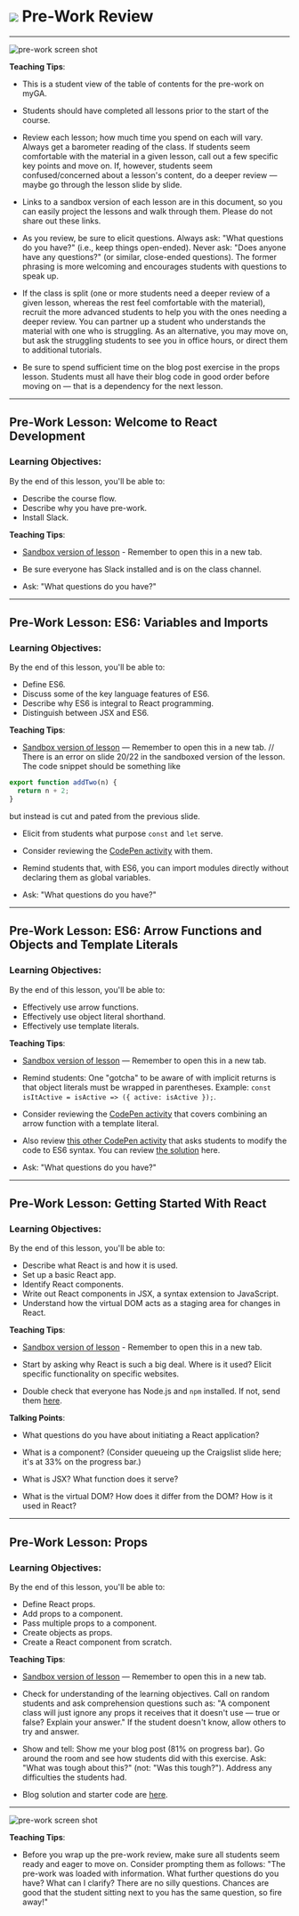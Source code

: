 # ![](https://ga-dash.s3.amazonaws.com/production/assets/logo-9f88ae6c9c3871690e33280fcf557f33.png) Pre-Work Review

---

![pre-work screen shot](./images/new-react-pre-work-screen-shot.png)

<aside class="notes">

**Teaching Tips**:

- This is a student view of the table of contents for the pre-work on myGA.

- Students should have completed all lessons prior to the start of the course.

- Review each lesson; how much time you spend on each will vary. Always get a barometer reading of the class. If students seem comfortable with the material in a given lesson, call out a few specific key points and move on. If, however, students seem confused/concerned about a lesson's content, do a deeper review — maybe go through the lesson slide by slide.

- Links to a sandbox version of each lesson are in this document, so you can easily project the lessons and walk through them. Please do not share out these links.

- As you review, be sure to elicit questions. Always ask: "What questions do you have?" (i.e., keep things open-ended). Never ask: "Does anyone have any questions?" (or similar, close-ended questions). The former phrasing is more welcoming and encourages students with questions to speak up.

- If the class is split (one or more students need a deeper review of a given lesson, whereas the rest feel comfortable with the material), recruit the more advanced students to help you with the ones needing a deeper review. You can partner up a student who understands the material with one who is struggling. As an alternative, you may move on, but ask the struggling students to see you in office hours, or direct them to additional tutorials.

- Be sure to spend sufficient time on the blog post exercise in the props lesson. Students must all have their blog code in good order before moving on — that is a dependency for the next lesson.

</aside>

---

## Pre-Work Lesson: Welcome to React Development

### Learning Objectives:

By the end of this lesson, you'll be able to:

- Describe the course flow.
- Describe why you have pre-work.
- Install Slack.

<aside class="notes">

**Teaching Tips**:

- [Sandbox version of lesson](https://my.generalassemb.ly/activities/838?from=assignment "Welcome to React Development") - Remember to open this in a new tab.

- Be sure everyone has Slack installed and is on the class channel.

- Ask: "What questions do you have?"

</aside>

---

## Pre-Work Lesson: ES6: Variables and Imports

### Learning Objectives:

By the end of this lesson, you'll be able to:

- Define ES6.
- Discuss some of the key language features of ES6.
- Describe why ES6 is integral to React programming.
- Distinguish between JSX and ES6.

<aside class="notes">

**Teaching Tips**:

- [Sandbox version of lesson](https://my.generalassemb.ly/activities/477?from=assignment "ES6: Variables and Imports") — Remember to open this in a new tab.
// There is an error on slide 20/22 in the sandboxed version of the lesson. The code snippet should be something like
```JavaScript
export function addTwo(n) {
  return n + 2;
}
```
but instead is cut and pated from the previous slide.
- Elicit from students what purpose `const` and `let` serve.

- Consider reviewing the [CodePen activity](https://codepen.io/SuperTernary/pen/owQGmy?editors=001) with them.

- Remind students that, with ES6, you can import modules directly without declaring them as global variables.

- Ask: "What questions do you have?"

</aside>

---

## Pre-Work Lesson: ES6: Arrow Functions and Objects and Template Literals

### Learning Objectives:

By the end of this lesson, you'll be able to:

- Effectively use arrow functions.
- Effectively use object literal shorthand.
- Effectively use template literals.

<aside class="notes">

**Teaching Tips**:

- [Sandbox version of lesson](https://my.generalassemb.ly/activities/478?from=assignment "ES6: Arrow Functions and Objects and Template Literals") — Remember to open this in a new tab.

- Remind students: One "gotcha" to be aware of with implicit returns is that object literals must be wrapped in parentheses. Example: `const isItActive = isActive => ({ active: isActive });`.

- Consider reviewing the [CodePen activity](https://codepen.io/SuperTernary/pen/eRQeOR?editors=001) that covers combining an arrow function with a template literal.

- Also review [this other CodePen activity](https://codepen.io/susir/pen/yMWvWm?editors=001) that asks students to modify the code to ES6 syntax. You can review [the solution](https://codepen.io/susir/pen/OpYvqK?editors=001) here.

- Ask: "What questions do you have?"

</aside>

---

## Pre-Work Lesson: Getting Started With React

### Learning Objectives:

By the end of this lesson, you'll be able to:

- Describe what React is and how it is used.
- Set up a basic React app.
- Identify React components.
- Write out React components in JSX, a syntax extension to JavaScript.
- Understand how the virtual DOM acts as a staging area for changes in React.

<aside class="notes">

**Teaching Tips**:

- [Sandbox version of lesson](https://my.generalassemb.ly/activities/472?from=assignment "Getting Started With React") - Remember to open this in a new tab.

- Start by asking why React is such a big deal. Where is it used? Elicit specific functionality on specific websites.

- Double check that everyone has Node.js and `npm` installed. If not, send them [here](https://www.npmjs.com/get-npm).

**Talking Points**:

- What questions do you have about initiating a React application?

- What is a component? (Consider queueing up the Craigslist slide here; it's at 33% on the progress bar.)

- What is JSX? What function does it serve?

- What is the virtual DOM? How does it differ from the DOM? How is it used in React?

</aside>

---

## Pre-Work Lesson: Props

### Learning Objectives:

By the end of this lesson, you'll be able to:

- Define React props.
- Add props to a component.
- Pass multiple props to a component.
- Create objects as props.
- Create a React component from scratch.

<aside class="notes">

**Teaching Tips**:

- [Sandbox version of lesson](https://my.generalassemb.ly/activities/473?from=assignment "Props") — Remember to open this in a new tab.

- Check for understanding of the learning objectives. Call on random students and ask comprehension questions such as: "A component class will just ignore any props it receives that it doesn't use — true or false? Explain your answer." If the student doesn't know, allow others to try and answer.

- Show and tell: Show me your blog post (81% on progress bar). Go around the room and see how students did with this exercise. Ask: "What was tough about this?" (not: "Was this tough?"). Address any difficulties the students had.

- Blog solution and starter code are [here](https://git.generalassemb.ly/ed-product-library/React-Exercise-Solutions/tree/master/projects/project-01-jsx).

</aside>

---

![pre-work screen shot](./images/question-elephant.jpg)


<aside class="notes">

**Teaching Tips**:


- Before you wrap up the pre-work review, make sure all students seem ready and eager to move on. Consider prompting them as follows: "The pre-work was loaded with information. What further questions do you have? What can I clarify? There are no silly questions. Chances are good that the student sitting next to you has the same question, so fire away!"


</aside>
